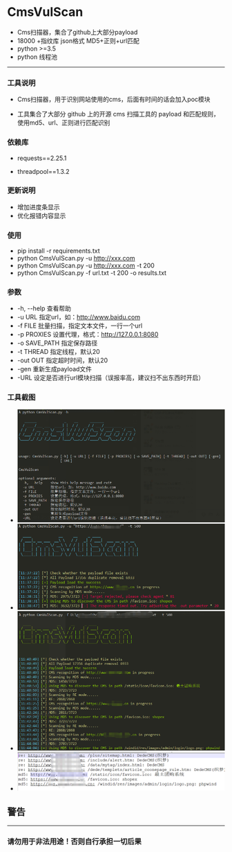 # CmsVulScan

* Cms扫描器，集合了github上大部分payload
* 18000 +指纹库 json格式 MD5+正则+url匹配
* python >=3.5
* python 线程池

***

### 工具说明

* Cms扫描器，用于识别网站使用的cms，后面有时间的话会加入poc模块

* 工具集合了大部分 github 上的开源 cms 扫描工具的 payload 和匹配规则，使用md5、url、正则进行匹配识别

### 依赖库

* requests==2.25.1

* threadpool==1.3.2

### 更新说明

* 增加进度条显示
* 优化报错内容显示

### 使用

* pip install -r requirements.txt
* python CmsVulScan.py -u http://xxx.com
* python CmsVulScan.py -u http://xxx.com -t 200
* python CmsVulScan.py -f url.txt -t 200 -o results.txt

### 参数

* -h, --help    		查看帮助
* -u URL               指定url，如：http://www.baidu.com
* -f FILE               批量扫描，指定文本文件，一行一个url
* -p PROXIES      设置代理，格式：http://127.0.0.1:8080
* -o SAVE_PATH  指定保存路径
* -t THREAD         指定线程，默认20
* -out OUT            指定超时时间，默认20
* -gen                   重新生成payload文件
* -URL                 设定是否进行url模块扫描（误报率高，建议扫不出东西时开启）

### 工具截图

* <img src="./img/help.png"/>
* <img src="./img/url.png"/>
* <img src="./img/file.png"/>
* <img src="./img/save.png"/>

## 警告
***
### 请勿用于非法用途！否则自行承担一切后果
